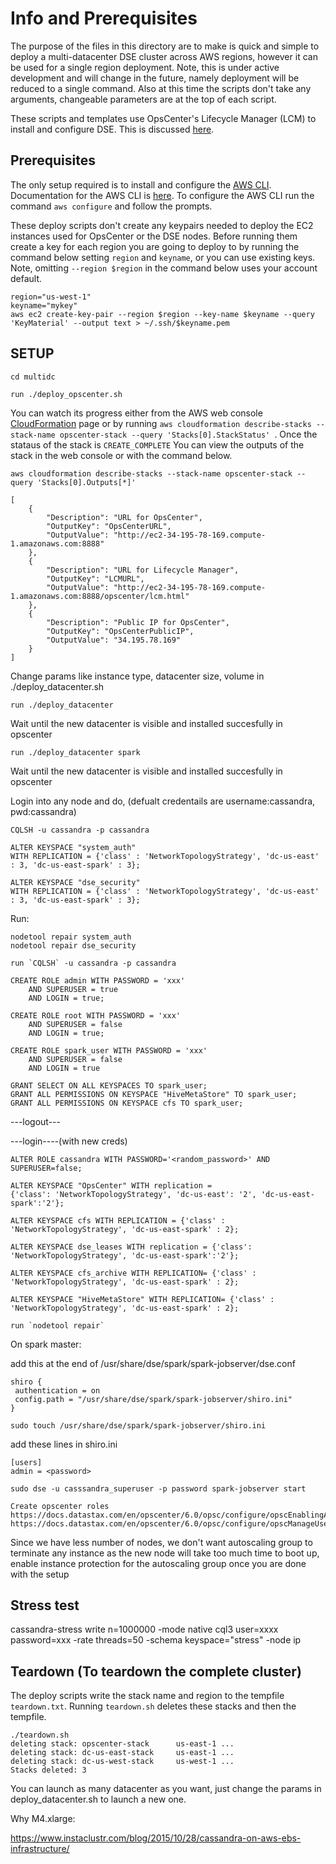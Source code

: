 # Info and Prerequisites

The purpose of the files in this directory are to make is quick and simple to deploy a multi-datacenter DSE cluster across AWS regions, however it can be used for a single region deployment. Note, this is under active development and will change in the future, namely deployment will be reduced to a single command. Also at this time the scripts don't take any arguments, changeable parameters are at the top of each script.

These scripts and templates use OpsCenter's Lifecycle Manager (LCM) to install and configure DSE. This is discussed [here](./LCM.md).

## Prerequisites

The only setup required is to install and configure the [AWS CLI](http://docs.aws.amazon.com/cli/latest/userguide/installing.html).  Documentation for the AWS CLI is [here](http://docs.aws.amazon.com/AWSCloudFormation/latest/UserGuide/cfn-using-cli.html).  To configure the AWS CLI run the command `aws configure` and follow the prompts.

These deploy scripts don't create any keypairs needed to deploy the EC2 instances used for OpsCenter or the DSE nodes. Before running them create a key for each region you are going to deploy to by running the command below setting `region` and `keyname`, or you can use existing keys. Note, omitting `--region $region` in the command below uses your account default.

```
region="us-west-1"
keyname="mykey"
aws ec2 create-key-pair --region $region --key-name $keyname --query 'KeyMaterial' --output text > ~/.ssh/$keyname.pem
```

SETUP
-----

```
cd multidc

run ./deploy_opscenter.sh
```

You can watch its progress either from the AWS web console [CloudFormation](https://console.aws.amazon.com/cloudformation/home) page or by running `aws cloudformation describe-stacks --stack-name opscenter-stack --query 'Stacks[0].StackStatus' `. Once the stataus of the stack is `CREATE_COMPLETE` You can view the outputs of the stack in the web console or with the command below.

```
aws cloudformation describe-stacks --stack-name opscenter-stack --query 'Stacks[0].Outputs[*]'

[
    {
        "Description": "URL for OpsCenter",
        "OutputKey": "OpsCenterURL",
        "OutputValue": "http://ec2-34-195-78-169.compute-1.amazonaws.com:8888"
    },
    {
        "Description": "URL for Lifecycle Manager",
        "OutputKey": "LCMURL",
        "OutputValue": "http://ec2-34-195-78-169.compute-1.amazonaws.com:8888/opscenter/lcm.html"
    },
    {
        "Description": "Public IP for OpsCenter",
        "OutputKey": "OpsCenterPublicIP",
        "OutputValue": "34.195.78.169"
    }
]
```
Change params like instance type, datacenter size, volume in ./deploy_datacenter.sh

```
run ./deploy_datacenter
```

Wait until the new datacenter is visible and installed succesfully in opscenter

```
run ./deploy_datacenter spark
```

Wait until the new datacenter is visible and installed succesfully in opscenter

Login into any node and do, (defualt credentails are username:cassandra, pwd:cassandra)

```
CQLSH -u cassandra -p cassandra

ALTER KEYSPACE "system_auth" 
WITH REPLICATION = {'class' : 'NetworkTopologyStrategy', 'dc-us-east' : 3, 'dc-us-east-spark' : 3};

ALTER KEYSPACE "dse_security" 
WITH REPLICATION = {'class' : 'NetworkTopologyStrategy', 'dc-us-east' : 3, 'dc-us-east-spark' : 3};
```

Run:
```
nodetool repair system_auth
nodetool repair dse_security
```

```
run `CQLSH` -u cassandra -p cassandra 

CREATE ROLE admin WITH PASSWORD = 'xxx' 
    AND SUPERUSER = true 
    AND LOGIN = true;

CREATE ROLE root WITH PASSWORD = 'xxx' 
    AND SUPERUSER = false 
    AND LOGIN = true;

CREATE ROLE spark_user WITH PASSWORD = 'xxx'
	AND SUPERUSER = false
	AND LOGIN = true

GRANT SELECT ON ALL KEYSPACES TO spark_user;
GRANT ALL PERMISSIONS ON KEYSPACE "HiveMetaStore" TO spark_user;
GRANT ALL PERMISSIONS ON KEYSPACE cfs TO spark_user;
```

---logout---

---login----(with new creds)

```
ALTER ROLE cassandra WITH PASSWORD='<random_password>' AND SUPERUSER=false;

ALTER KEYSPACE "OpsCenter" WITH replication =
{'class': 'NetworkTopologyStrategy', 'dc-us-east': '2', 'dc-us-east-spark':'2'};

ALTER KEYSPACE cfs WITH REPLICATION = {'class' : 'NetworkTopologyStrategy', 'dc-us-east-spark' : 2};

ALTER KEYSPACE dse_leases WITH replication = {'class': 'NetworkTopologyStrategy', 'dc-us-east-spark':'2'};

ALTER KEYSPACE cfs_archive WITH REPLICATION= {'class' : 'NetworkTopologyStrategy', 'dc-us-east-spark' : 2};
	
ALTER KEYSPACE "HiveMetaStore" WITH REPLICATION= {'class' : 'NetworkTopologyStrategy', 'dc-us-east-spark' : 2};
```

```
run `nodetool repair`
```

On spark master:

add this at the end of /usr/share/dse/spark/spark-jobserver/dse.conf 

```
shiro {
 authentication = on
 config.path = "/usr/share/dse/spark/spark-jobserver/shiro.ini"
}
```


```
sudo touch /usr/share/dse/spark/spark-jobserver/shiro.ini
```

add these lines in shiro.ini

```
[users]
admin = <password>
```

```
sudo dse -u casssandra_superuser -p password spark-jobserver start
```

```
Create opscenter roles
https://docs.datastax.com/en/opscenter/6.0/opsc/configure/opscEnablingAuth.html
https://docs.datastax.com/en/opscenter/6.0/opsc/configure/opscManageUsers.html
```

Since we have less number of nodes, we don't want autoscaling group to
terminate any instance as the new node will take too much time to boot up,
enable instance protection for the autoscaling group once you are done with the setup


Stress test
--
cassandra-stress write n=1000000 -mode native cql3 user=xxxx password=xxx -rate threads=50 -schema keyspace="stress" -node ip


Teardown (To teardown the complete cluster)
-------------------------------------------
The deploy scripts write the stack name and region to the tempfile `teardown.txt`. Running `teardown.sh` deletes these stacks and then the tempfile.

```
./teardown.sh
deleting stack: opscenter-stack 	 us-east-1 ...
deleting stack: dc-us-east-stack 	 us-east-1 ...
deleting stack: dc-us-west-stack 	 us-west-1 ...
Stacks deleted: 3
```


You can launch as many datacenter as you want, just change the params in deploy_datacenter.sh to launch a new one.

Why M4.xlarge: 

https://www.instaclustr.com/blog/2015/10/28/cassandra-on-aws-ebs-infrastructure/